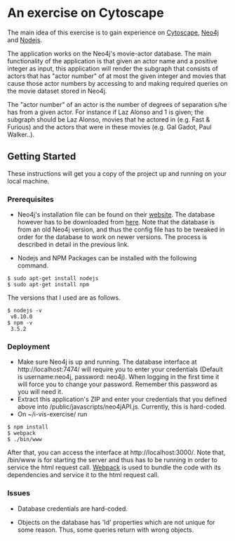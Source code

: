 # An exercise on Cytoscape 

The main idea of this exercise is to gain experience on [Cytoscape](http://js.cytoscape.org/), [Neo4j](https://neo4j.com/why-graph-databases/) and [Nodejs](https://nodejs.org/en/about/).

The application works on the Neo4j's movie-actor database. The main functionality of the application is that given an actor name and a positive integer as input, this application will render the subgraph that consists of actors that has "actor number" of at most the given integer and movies that cause those actor numbers by accessing to and making required queries on the movie dataset stored in Neo4j. 

The "actor number" of an actor is the number of degrees of separation s/he has from a given actor. For instance if Laz Alonso and 1 is given; the subgraph should be Laz Alonso, movies that he actored in (e.g. Fast & Furious) and the actors that were in these movies (e.g. Gal Gadot, Paul Walker..).  

## Getting Started

These instructions will get you a copy of the project up and running on your local machine.

### Prerequisites

* Neo4j's installation file can be found on their [website](https://nodejs.org/en/). The database however has to be downloaded from [here](https://neo4j.com/developer/example-data/). Note that the database is from an old Neo4j version, and thus the config file has to be tweaked in order for the database to work on newer versions. The process is described in detail in the previous link. 

* Nodejs and NPM Packages can be installed with the following command.

```
$ sudo apt-get install nodejs
$ sudo apt-get install npm
```
The versions that I used are as follows.

```
$ nodejs -v
 v8.10.0
$ npm -v
 3.5.2
```

### Deployment

* Make sure Neo4j is up and running. The database interface at http://localhost:7474/ will require you to enter your credentials (Default is username:neo4j, password: neo4j). When logging in the first time it will force you to change your password. Remember this password as you will need it.
* Extract this application's ZIP and enter your credentials that you defined above into /public/javascripts/neo4jAPI.js. Currently, this is hard-coded.
* On ~/i-vis-exercise/ run

```
$ npm install
$ webpack
$ ./bin/www
```

After that, you can access the interface at http://localhost:3000/. Note that, /bin/www is for starting the server and thus has to be running in order to service the html request call. [Webpack](https://webpack.js.org/) is used to bundle the code with its dependencies and service it to the html request call.

### Issues

* Database credentials are hard-coded.

* Objects on the database has 'Id' properties which are not unique for some reason. Thus, some queries return with wrong objects. 

